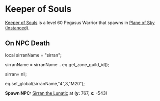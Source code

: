 # Keeper of Souls



[Keeper of Souls](/npc/71075) is a level 60 Pegasus Warrior that spawns in [Plane of Sky (Instanced)](/zone/1071).





## On NPC Death

local sirranName = "sirran";

sirranName = sirranName .. eq.get_zone_guild_id();

sirran= nil;

eq.set_global(sirranName,"4",3,"M20");

**Spawn NPC:**  [Sirran the Lunatic](/npc/71058) at (**y:** 767, **x:** -543)





